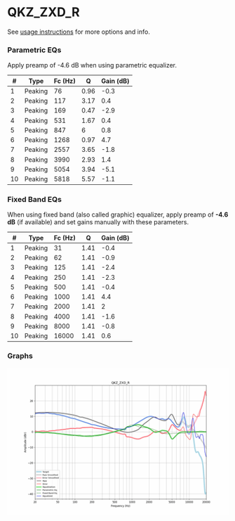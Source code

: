 # QKZ_ZXD_R
See [usage instructions](https://github.com/jaakkopasanen/AutoEq#usage) for more options and info.

### Parametric EQs
Apply preamp of -4.6 dB when using parametric equalizer.

|   # | Type    |   Fc (Hz) |    Q |   Gain (dB) |
|-----|---------|-----------|------|-------------|
|   1 | Peaking |        76 | 0.96 |        -0.3 |
|   2 | Peaking |       117 | 3.17 |         0.4 |
|   3 | Peaking |       169 | 0.47 |        -2.9 |
|   4 | Peaking |       531 | 1.67 |         0.4 |
|   5 | Peaking |       847 | 6    |         0.8 |
|   6 | Peaking |      1268 | 0.97 |         4.7 |
|   7 | Peaking |      2557 | 3.65 |        -1.8 |
|   8 | Peaking |      3990 | 2.93 |         1.4 |
|   9 | Peaking |      5054 | 3.94 |        -5.1 |
|  10 | Peaking |      5818 | 5.57 |        -1.1 |

### Fixed Band EQs
When using fixed band (also called graphic) equalizer, apply preamp of **-4.6 dB** (if available) and set gains manually with these parameters.

|   # | Type    |   Fc (Hz) |    Q |   Gain (dB) |
|-----|---------|-----------|------|-------------|
|   1 | Peaking |        31 | 1.41 |        -0.4 |
|   2 | Peaking |        62 | 1.41 |        -0.9 |
|   3 | Peaking |       125 | 1.41 |        -2.4 |
|   4 | Peaking |       250 | 1.41 |        -2.3 |
|   5 | Peaking |       500 | 1.41 |        -0.4 |
|   6 | Peaking |      1000 | 1.41 |         4.4 |
|   7 | Peaking |      2000 | 1.41 |         2   |
|   8 | Peaking |      4000 | 1.41 |        -1.6 |
|   9 | Peaking |      8000 | 1.41 |        -0.8 |
|  10 | Peaking |     16000 | 1.41 |         0.6 |

### Graphs
![](./QKZ_ZXD_R.png)
